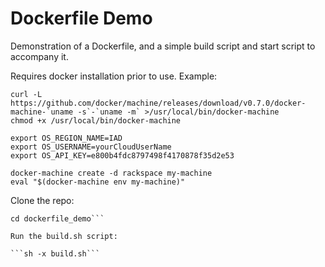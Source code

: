 # Dockerfile Demo
Demonstration of a Dockerfile, and a simple build script and start script to accompany it.

Requires docker installation prior to use. Example:

```
curl -L https://github.com/docker/machine/releases/download/v0.7.0/docker-machine-`uname -s`-`uname -m` >/usr/local/bin/docker-machine
chmod +x /usr/local/bin/docker-machine

export OS_REGION_NAME=IAD
export OS_USERNAME=yourCloudUserName
export OS_API_KEY=e800b4fdc8797498f4170878f35d2e53

docker-machine create -d rackspace my-machine
eval "$(docker-machine env my-machine)"
```

Clone the repo:

```git clone https://github.com/adrianotto/dockerfile_demo.git
cd dockerfile_demo```

Run the build.sh script:

```sh -x build.sh```
